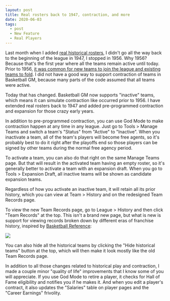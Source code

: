 ```yaml
---
layout: post
title: Real rosters back to 1947, contraction, and more
date: 2020-06-03
tags:
  - post
  - New Feature
  - Real Players
---
```


Last month when I added [real historical rosters](/2020/05/beta-real-rosters-back-to-1956/), I didn't go all the way back to the beginning of the league in 1947, I stopped in 1956. Why 1956? Because that's the first year where all the teams remain active until today. Prior to 1956, [it was common for new teams to join the league and existing teams to fold](https://en.wikipedia.org/wiki/List_of_National_Basketball_Association_seasons). I did not have a good way to support contraction of teams in Basketball GM, because many parts of the code assumed that all teams were active.

Today that has changed. Basketball GM now supports "inactive" teams, which means it can simulate contraction like occurred prior to 1956. I have extended real rosters back to 1947 and added pre-programmed contraction and expansion for those crazy early years.

<!--more-->

In addition to pre-programmed contraction, you can use God Mode to make contraction happen at any time in any league. Just go to Tools > Manage Teams and switch a team's "Status" from "Active" to "Inactive". When you inactivate a team, all of the team's players will become free agents, so it's probably best to do it right after the playoffs end so those players can be signed by other teams during the normal free agency period.

To activate a team, you can also do that right on the same Manage Teams page. But that will result in the activated team having an empty roster, so it's generally better to activate a team with an expansion draft. When you go to Tools > Expansion Draft, all inactive teams will be shown as candidate expansion teams.

Regardless of how you activate an inactive team, it will retain all its prior history, which you can view at Team > History and on the redesigned Team Records page.

To view the new Team Records page, go to League > History and then click "Team Records" at the top. This isn't a brand new page, but what is new is support for viewing records broken down by different eras of franchise history, inspired by [Basketball Reference](https://www.basketball-reference.com/teams/):

<p><img src="/files/team-records.png" class="img-responsive"></p>

You can also hide all the historical teams by clicking the "Hide historical teams" button at the top, which will then make it look mostly like the old Team Records page.

In addition to all those changes related to historical play and contraction, I made a couple minor "quality of life" improvements that I know some of you will appreciate. If you use God Mode to retire a player, it checks for Hall of Fame eligibility and notifies you if he makes it. And when you edit a player's contract, it also updates the "Salaries" table on player pages and the "Career Earnings" frivolity.
